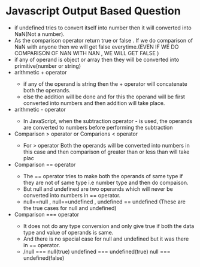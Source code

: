 # Javascript Output Based Question
<ul>
  <li>
    if undefined tries to convert itself into number then it will converted into NaN(Not a number).
  </li>
  <li>
    As the comparison operator return true or false . If we do comparison of NaN with anyone then we will get false       
    everytime.(EVEN IF WE DO COMPARISON OF NAN WITH NAN , WE WILL GET FALSE )
  </li>
  <li>if any of operand is object or array then they will be converted into primitive(number or string)</li>
  <li> arithmetic + operator </li>

<ul>
  <li>if any of the operand is string then the + operator will concatenate both the operands.</li>
  <li>else the addition will be done and for this the operand will be first converted into numbers and then addition will take place.</li>
</ul>

<li>arithmetic - operator</li>
<ul>
  <li>In JavaScript, when the subtraction operator - is used, the operands are converted to numbers before performing the subtraction</li>
</ul>
<li>Comparison > operator or Comparions < operator</li>

<ul>
  <li> For > operator Both the operands will be converted into numbers in this case and then comparison of greater than or less than will take plac</li>
</ul>

<li>Comparison == operator</li>

<ul>
  <li>The == operator tries to make both the operands of same type if they are not of same type  i.e number type and then do compaison.</li>
  <li>But null and undefined are two operands which will never be converted into numbers in == operator.</li>
  <li>null==null , null==undefined , undefined == undefined (These are the true cases for null and undefined)</li>
</ul>

<li>Comparison === operator</li>

<ul>
  <li>It does not do any type conversion and only give true if both the data type and value of operands is same.</li>
  <li>And there is no special case for null and undefined but it was there in == operator.</li>
  <li>/null === null(true) undefined === undefined(true) null === undefined(false)</li>
</ul>
</ul>
